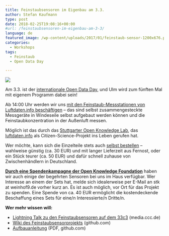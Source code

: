```yaml
---
title: Feinstaubsensoren im Eigenbau am 3.3.
author: Stefan Kaufmann
type: post
date: 2018-02-25T19:08:16+00:00
#url: /feinstaubsensoren-im-eigenbau-am-3-3/
language: de
featured_image: /wp-content/uploads/2017/01/feinstaub-sensor-1200x676.png
categories:
  - Workshops
tags:
  - Feinstaub
  - Open Data Day

---
```

![](/wp-content/uploads/2017/02/ODDlogo.svg)

Am 3.3. ist der <a href="http://opendataday.org/de/">internationale Open Data Day,</a> und Ulm wird zum fünften Mal mit eigenem Programm dabei sein!

Ab 14:00 Uhr werden wir uns [mit den Feinstaub-Messstationen von Luftdaten.info beschäftigen][1] – das sind selbst zusammengesteckte Messgeräte in Windeseile selbst aufgebaut werden können und die Feinstaubkonzentration in der Außenluft messen.

Möglich ist das durch das [Stuttgarter Open Knowledge Lab][2], das [luftdaten.info][3] als Citizen-Science-Projekt ins Leben gerufen hat.

Wer möchte, kann sich die Einzelteile stets auch [selbst bestellen][4] – wahlweise günstig (ca. 30 EUR) und mit langer Lieferzeit aus Fernost, oder ein Stück teurer (ca. 50 EUR) und dafür schnell zuhause von Zwischenhändlern in Deutschland.

**[Durch eine Spendenkampagne der Open Knowledge Foundation][5]** haben wir auch einige der begehrten Sensoren bei uns im Haus verfügbar. Wer Interesse an einem der Sets hat, melde sich idealerweise per E-Mail an stk at weinhof9.de vorher kurz an. Es ist auch möglich, vor Ort für das Projekt zu spenden. Eine Spende von ca. 40 EUR ermöglicht die kostendeckende Beschaffung eines Sets für eine/n Interessierte/n Dritte/n.

**Wer mehr wissen will:**

<!--more-->

* [Lightning Talk zu den Feinstaubsensoren auf dem 33c3][6] (media.ccc.de)
* [Wiki des Feinstaubsensorprojekts][7] (github.com)
* [Aufbauanleitung][8] (PDF, github.com)

 [1]: http://ulm.maps.luftdaten.info/#11/48.4008/9.9872
 [2]: http://codefor.de/stuttgart/
 [3]: http://luftdaten.info/
 [4]: https://github.com/opendata-stuttgart/meta/wiki/Bezugsquellen-Einzelteile
 [5]: https://www.betterplace.org/de/projects/53597-feinstaubsensoren-fur-ulm
 [6]: https://media.ccc.de/v/33c3-8087-lightning_talks_day_2#video&t=2115
 [7]: https://github.com/opendata-stuttgart/meta/wiki
 [8]: https://github.com/opendata-stuttgart/meta/raw/master/flyer/assemble_station.150dpi.pdf
